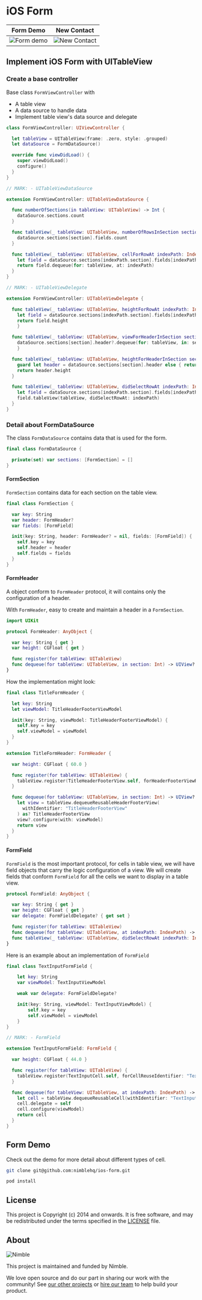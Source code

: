 # iOS Form

| Form Demo                           | New Contact                         |
| ----------------------------------- | ----------------------------------- |
| ![Form demo](/images/form-demo.png) | ![New Contact](/images/contact.png) |

## Implement iOS Form with UITableView

### Create a base controller

Base class `FormViewController` with
- A table view
- A data source to handle data
- Implement table view's data source and delegate

```swift
class FormViewController: UIViewController {

  let tableView = UITableView(frame: .zero, style: .grouped)
  let dataSource = FormDataSource()

  override func viewDidLoad() {
    super.viewDidLoad()
    configure()
  }
}

// MARK: - UITableViewDataSource

extension FormViewController: UITableViewDataSource {

  func numberOfSections(in tableView: UITableView) -> Int {
    dataSource.sections.count
  }

  func tableView(_ tableView: UITableView, numberOfRowsInSection section: Int) -> Int {
    dataSource.sections[section].fields.count
  }

  func tableView(_ tableView: UITableView, cellForRowAt indexPath: IndexPath) -> UITableViewCell {
    let field = dataSource.sections[indexPath.section].fields[indexPath.row]
    return field.dequeue(for: tableView, at: indexPath)
  }
}

// MARK: - UITableViewDelegate

extension FormViewController: UITableViewDelegate {

  func tableView(_ tableView: UITableView, heightForRowAt indexPath: IndexPath) -> CGFloat {
    let field = dataSource.sections[indexPath.section].fields[indexPath.row]
    return field.height
    }

  func tableView(_ tableView: UITableView, viewForHeaderInSection section: Int) -> UIView? {
    dataSource.sections[section].header?.dequeue(for: tableView, in: section)
    }

  func tableView(_ tableView: UITableView, heightForHeaderInSection section: Int) -> CGFloat {
    guard let header = dataSource.sections[section].header else { return .zero }
    return header.height
  }

  func tableView(_ tableView: UITableView, didSelectRowAt indexPath: IndexPath) {
    let field = dataSource.sections[indexPath.section].fields[indexPath.row]
    field.tableView(tableView, didSelectRowAt: indexPath)
  }
}
```

### Detail about FormDataSource

The class `FormDataSource` contains data that is used for the form.

```swift
final class FormDataSource {

  private(set) var sections: [FormSection] = []
}
```

#### FormSection

`FormSection` contains data for each section on the table view.

```swift
final class FormSection {

  var key: String
  var header: FormHeader?
  var fields: [FormField]

  init(key: String, header: FormHeader? = nil, fields: [FormField]) {
    self.key = key
    self.header = header
    self.fields = fields
  }
}
```

#### FormHeader

A object conform to `FormHeader` protocol, it will contains only the configuration of a header.

With `FormHeader`, easy to create and maintain a header in a `FormSection`.

```swift
import UIKit

protocol FormHeader: AnyObject {

  var key: String { get }
  var height: CGFloat { get }

  func register(for tableView: UITableView)
  func dequeue(for tableView: UITableView, in section: Int) -> UIView?
}
```

How the implementation might look:

```swift
final class TitleFormHeader {

  let key: String
  let viewModel: TitleHeaderFooterViewModel

  init(key: String, viewModel: TitleHeaderFooterViewModel) {
    self.key = key
    self.viewModel = viewModel
  }
}

extension TitleFormHeader: FormHeader {

  var height: CGFloat { 60.0 }

  func register(for tableView: UITableView) {
    tableView.register(TitleHeaderFooterView.self, forHeaderFooterViewReuseIdentifier: "TitleHeaderFooterView")
  }

  func dequeue(for tableView: UITableView, in section: Int) -> UIView? {
    let view = tableView.dequeueReusableHeaderFooterView(
      withIdentifier: "TitleHeaderFooterView"
    ) as? TitleHeaderFooterView
    view?.configure(with: viewModel)
    return view
  }
}
```

#### FormField

`FormField` is the most important protocol, for cells in table view, we will have field objects that carry the logic configuration of a view. We will create fields that conform `FormField` for all the cells we want to display in a table view.

```swift
protocol FormField: AnyObject {

  var key: String { get }
  var height: CGFloat { get }
  var delegate: FormFieldDelegate? { get set }

  func register(for tableView: UITableView)
  func dequeue(for tableView: UITableView, at indexPath: IndexPath) -> UITableViewCell
  func tableView(_ tableView: UITableView, didSelectRowAt indexPath: IndexPath)
}
```

Here is an example about an implementation of `FormField`

```swift
final class TextInputFormField {

    let key: String
    var viewModel: TextInputViewModel

    weak var delegate: FormFieldDelegate?

    init(key: String, viewModel: TextInputViewModel) {
        self.key = key
        self.viewModel = viewModel
    }
}

// MARK: - FormField

extension TextInputFormField: FormField {

  var height: CGFloat { 44.0 }

  func register(for tableView: UITableView) {
    tableView.register(TextInputCell.self, forCellReuseIdentifier: "TextInputCell")
  }

  func dequeue(for tableView: UITableView, at indexPath: IndexPath) -> UITableViewCell {
    let cell = tableView.dequeueReusableCell(withIdentifier: "TextInputCell", for: indexPath) as! TextInputCell
    cell.delegate = self
    cell.configure(viewModel)
    return cell
  }
}
```

## Form Demo

Check out the demo for more detail about different types of cell.

```bash
git clone git@github.com:nimblehq/ios-form.git

pod install
```

## License

This project is Copyright (c) 2014 and onwards. It is free software,
and may be redistributed under the terms specified in the [LICENSE] file.

[LICENSE]: /LICENSE

## About

![Nimble](https://assets.nimblehq.co/logo/dark/logo-dark-text-160.png)

This project is maintained and funded by Nimble.

We love open source and do our part in sharing our work with the community!
See [our other projects][community] or [hire our team][hire] to help build your product.

[community]: https://github.com/nimblehq
[hire]: https://nimblehq.co/